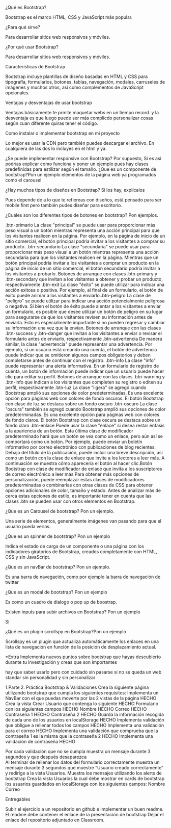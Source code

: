 ¿Qué es Bootstrap? 

Bootstrap es el marco HTML, CSS y JavaScript más popular.


¿Para qué sirve? 

Para desarrollar sitios web responsivos y móviles.


¿Por qué usar Bootstrap? 

Para desarrollar sitios web responsivos y móviles.


Características de Bootstrap 

Bootstrap incluye plantillas de diseño basadas en HTML y CSS para tipografía, formularios, botones, tablas, navegación, modales, carruseles de imágenes y muchos otros, así como complementos de JavaScript opcionales.


Ventajas y desventajas de usar bootstrap 

Ventajas básicamente te prmite maquetar webs en un tiempo record. y la desventaja es que luego puede ser más complicdo personalizar cosas según cuan diferente quiras tener el código. 


Como instalar o implementar bootstrap en mi proyecto 

Lo mejor es usar la CDN pero también puedes descargar el archivo. En cualquiera de las dos lo incluyes en el html y ya.


¿Se puede implementar responsive con Bootstrap? Por supuesto, Si es asi podrías explicar como funciona y poner un ejemplo pues hay clases predefinidas para estilizar según el tamaño. 
¿Que es un componente de bootstrap?Pon un ejemplo elementos de la página web ya programados como el carousel 

¿Hay muchos tipos de diseños en Bootstrap? Si los hay, explícalos    

Pues depende de a lo que te refiereas con diseños, está pensado para ser mobile first pero también pudes diseñar para escritorio.


¿Cuáles son los diferentes tipos de botones en bootstrap? Pon ejemplos. 

.btn-primario La clase "principal" se puede usar para proporcionar más peso visual a un botón mientras representa una acción principal para que los visitantes realicen en la página. Por ejemplo, en la página de inicio de un sitio comercial, el botón principal podría invitar a los visitantes a comprar su producto. .btn-secundario La clase "secundaria" se puede usar para proporcionar más peso visual a un botón mientras representa una acción secundaria para que los visitantes realicen en la página. Mientras que un botón principal podría invitar a los visitantes a comprar un producto en la página de inicio de un sitio comercial, el botón secundario podría invitar a los visitantes a probarlo. Botones de arranque con clases .btn-primary y .btn-secondary que invitan a los visitantes a obtener y probar un producto, respectivamente .btn-exit La clase "éxito" se puede utilizar para indicar una acción exitosa o positiva. Por ejemplo, al final de un formulario, el botón de éxito puede animar a los visitantes a enviarlo..btn-peligro La clase de "peligro" se puede utilizar para indicar una acción potencialmente peligrosa o negativa. Si bien el botón de éxito puede alentar a los visitantes a enviar un formulario, es posible que desee utilizar un botón de peligro en su lugar para asegurarse de que los visitantes revisen su información antes de enviarla. Esto es especialmente importante si no pueden regresar y cambiar su información una vez que la envían. Botones de arranque con las clases .btn-success y .btn-danger que invitan a los visitantes a enviar o revisar el formulario antes de enviarlo, respectivamente .btn-advertencia De manera similar, la clase "advertencia" puede representar una advertencia. Por ejemplo, si un usuario está creando una cuenta, el botón de advertencia puede indicar que se omitieron algunos campos obligatorios y deben completarse antes de continuar con el registro. .btn-info La clase "info" puede representar una alerta informativa. En un formulario de registro de cuenta, un botón de información puede indicar que un usuario puede hacer clic para editar su perfil. Botones de arranque con las clases .btn-warning y .btn-info que indican a los visitantes que completen su registro o editen su perfil, respectivamente .btn-luz La clase "ligera" se agregó cuando Bootstrap amplió sus opciones de color predeterminadas. Es una excelente opción para páginas web con colores de fondo oscuros. El botón Bootstrap con clase de luz se destaca sobre un fondo oscuro .btn-oscuro La clase "oscura" también se agregó cuando Bootstrap amplió sus opciones de color predeterminadas. Es una excelente opción para páginas web con colores de fondo claros. El botón Bootstrap con clase oscura se destaca sobre un fondo claro .btn-enlace Puede usar la clase "enlace" si desea restar énfasis a la apariencia de un botón. Esta última clase de modificador predeterminado hará que un botón se vea como un enlace, pero aún así se comportará como un botón. Por ejemplo, puede enviar un boletín informativo por correo electrónico con publicaciones de blog recientes. Debajo del título de la publicación, puede incluir una breve descripción, así como un botón con la clase de enlace que invite a los lectores a leer más. A continuación se muestra cómo aparecería el botón al hacer clic.Botón Bootstrap con clase de modificador de enlace que invita a los suscriptores de correo electrónico a leer más Para obtener más opciones de personalización, puede reemplazar estas clases de modificadores predeterminadas o combinarlas con otras clases de CSS para obtener opciones adicionales de color, tamaño y estado. Antes de analizar más de cerca estas opciones de estilo, es importante tener en cuenta que las clases .btn se pueden usar con otros elementos en Bootstrap.


¿Que es un Carousel de bootstrap? Pon un ejemplo.
 
Una serie de elementos, generalmente imágenes van pasando para que el usuario pueda verlas.


¿Que es un spinner de bootstrap? Pon un ejemplo 

Indica el estado de carga de un componente o una página con los indicadores giratorios de Bootstrap, creados completamente con HTML, CSS y sin JavaScript. 


¿Que es un navBar de bootstrap? Pon un ejemplo. 

Es una barra de navegación, como por ejemplo la barra de navegación de twitter


¿Que es un modal de bootstrap? Pon un ejemplo 

Es como un cuadro de dialogo o pop up de boostrap.


Existen inputs para subir archivos en Bootstrap? Pon un ejemplo 

Sí


¿Qué es un plugin scrollspy en Bootstrap?Pon un ejemplo 

Scrollspy es un plugin que actualiza automáticamente los enlaces en una lista de navegación en función de la posición de desplazamiento actual.


*Extra
Implementa nuevos puntos sobre bootstrap que hayas descubierto durante tu investigación y creas que son importantes

hay que saber usarlo pero con cuidado sin pasarse si no se queda un web standar sin personalidad y sin personalizar


 
 
 
1.Parte 2. Práctica Bootstrap & Validaciones
Crea la siguiente página utilizando bootstrap que cumpla los siguientes requisitos:
Implementa un NavBar con el que puedas moverte por las 2 vistas de la página HECHO
Crea la vista Crear Usuario que contenga lo siguiente HECHO
Formulario con los siguientes campos HECHO
Nombre HECHO
Correo HECHO
Contraseña 1 HECHO
Contraseña 2 HECHO
Guarda la información recogida de cada uno de los usuarios en localStorage HECHO
Implementa validación que obligue a rellenar todos los campos HECHO
Implementa una validación para el correo HECHO
Implementa una validación que comprueba que la contraseña 1 es la misma que la contraseña 2 HECHO
Implementa una validación de contraseña HECHO

Por cada validación que no se cumpla muestra un mensaje durante 3 segundos y que después desaparezca  
Al terminar de rellenar los datos del formulario correctamente muestra un mensaje durante 3 segundos que muestre “Usuario creado correctamente” y redirige a la vista Usuarios.
Muestra los mensajes utilizando los alerts de bootstrap
Crea la vista Usuarios la cual debe mostrar en cards de bootstrap los usuarios guardados en localStorage con los siguientes campos:
Nombre
Correo


Entregables

Subir el ejercicio a un repositorio en github e implementar un buen readme.
El readme debe contener el enlace de la presentación de bootstrap
Dejar el enlace del repositorio adjuntado en Classroom.
